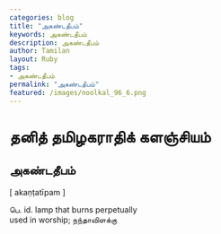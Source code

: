 ```yaml
---  
categories: blog  
title: "அகண்டதீபம்"
keywords: அகண்டதீபம்  
description: அகண்டதீபம்
author: Tamilan  
layout: Ruby  
tags:     
- அகண்டதீபம்
permalink: "அகண்டதீபம்"  
featured: /images/noolkal_96_6.png  
--- 
```

# தனித் தமிழகராதிக் களஞ்சியம்
## அகண்டதீபம்

[ akaṇṭatīpam ]  
  
பெ. id. lamp that burns perpetually  
used in worship; நந்தாவிளக்கு